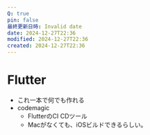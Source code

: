 ```yaml
---
Q: true
pin: false
最終更新日時: Invalid date
date: 2024-12-27T22:36
modified: 2024-12-27T22:36
created: 2024-12-27T22:36
---
```

# Flutter

- これ一本で何でも作れる
- codemagic
    - FlutterのCI CDツール
    - Macがなくても、iOSビルドできるらしい。